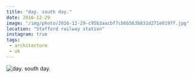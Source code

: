 ```yaml
---
title: "day. south day."
date: 2016-12-29
image: "/img/photo/2016-12-29-c95b3aacbf7cb6b563b831d271e0197f.jpg"
location: "Stafford railway station"
instagram: true
tags:
 - architecture
 - uk
---
```


![day. south day.](/img/photo/2016-12-29-c95b3aacbf7cb6b563b831d271e0197f.jpg)
